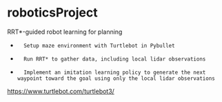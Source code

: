 # roboticsProject
RRT*-guided robot learning for planning

-       Setup maze environment with Turtlebot in Pybullet
-       Run RRT* to gather data, including local lidar observations
-       Implement an imitation learning policy to generate the next waypoint toward the goal using only the local lidar observations

https://www.turtlebot.com/turtlebot3/

